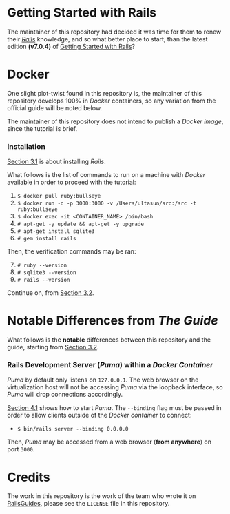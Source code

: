# Getting Started with Rails
The maintainer of this repository had decided it was time for them to renew their [*Rails*](https://rubyonrails.org) knowledge, and so what better place to start, than the latest edition **(v7.0.4)** of [Getting Started with Rails](https://guides.rubyonrails.org/getting_started.html)?

# Docker
One slight plot-twist found in this repository is, the maintainer of this repository develops 100% in *Docker* containers, so any variation from the official guide will be noted below.

The maintainer of this repository does not intend to publish a *Docker* *image*, since the tutorial is brief.

### Installation
[Section 3.1](https://guides.rubyonrails.org/getting_started.html#creating-a-new-rails-project-installing-rails) is about installing *Rails*.

What follows is the list of commands to run on a machine with *Docker* available in order to proceed with the tutorial:

1. `$ docker pull ruby:bullseye`
2. `$ docker run -d -p 3000:3000 -v /Users/ultasun/src:/src -t ruby:bullseye`
3. `$ docker exec -it <CONTAINER_NAME> /bin/bash`
4. `# apt-get -y update && apt-get -y upgrade`
5. `# apt-get install sqlite3`
6. `# gem install rails`

Then, the verification commands may be ran:

7. `# ruby --version`
8. `# sqlite3 --version`
9. `# rails --version`

Continue on, from [Section 3.2](https://guides.rubyonrails.org/getting_started.html#creating-the-blog-application).

# Notable Differences from *The Guide*
What follows is the **notable** differences between this repository and the guide, starting from [Section 3.2](https://guides.rubyonrails.org/getting_started.html#creating-the-blog-application).

### Rails Development Server (*Puma*) within a *Docker Container*
*Puma* by default only listens on `127.0.0.1`.  The web browser on the virtualization host will not be accessing *Puma* via the loopback interface, so *Puma* will drop connections accordingly.

[Section 4.1](https://guides.rubyonrails.org/getting_started.html#starting-up-the-web-server) shows how to start *Puma*.  The `--binding` flag must be passed in order to allow clients outside of the *Docker container* to connect:

- `$ bin/rails server --binding 0.0.0.0`

Then, *Puma* may be accessed from a web browser (**from anywhere**) on port `3000`.

# Credits
The work in this repository is the work of the team who wrote it on [RailsGuides](https://guides.rubyonrails.org/), please see the `LICENSE` file in this repository.
